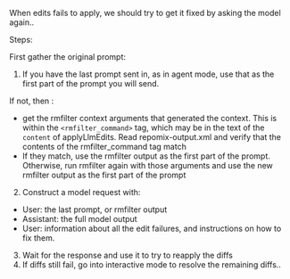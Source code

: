 When edits fails to apply, we should try to get it fixed by asking the model again..

Steps:

First gather the original prompt:

1. If you have the last prompt sent in, as in agent mode, use that as the first part of the prompt you will send.

If not, then :

- get the rmfilter context arguments that generated the context. This is within the `<rmfilter_command>` tag,
  which may be in the text of the `content` of applyLlmEdits. Read repomix-output.xml and verify that the
  contents of the rmfilter_command tag match
- If they match, use the rmfilter output as the first part of the prompt. Otherwise, run rmfilter again with 
  those arguments and use the new rmfilter output as the first part of the prompt

2. Construct a model request with:

  - User: the last prompt, or rmfilter output
  - Assistant: the full model output
  - User: information about all the edit failures, and instructions on how to fix them.

3. Wait for the response and use it to try to reapply the diffs
4. If diffs still fail, go into interactive mode to resolve the remaining diffs..




